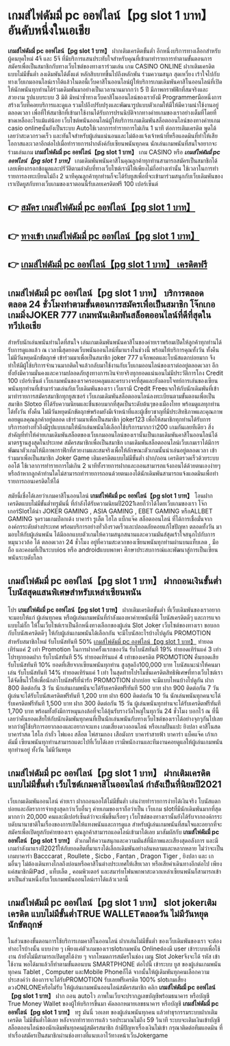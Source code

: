 # เกมส์ไพ่ดัมมี่ pc ออฟไลน์【pg slot 1 บาท】   อันดับหนึ่งในเอเชีย 

**เกมส์ไพ่ดัมมี่ pc ออฟไลน์【pg slot 1 บาท】** ฝากเติมเครดิตขั้นต่ำ  อีกหนึ่งบริการทางเลือกสำหรับผู้คนยุคใหม่ 4จี และ 5จี ที่มีบริการแสนประทับใจสำหรับคุณที่เข้ามาทำรายการทำตามขั้นตอนการสมัครเพื่อเป็นสมาชิกกับทางเว็บไซต์ของทางเราร่วมเล่น เกม CASINO ONLINE ฝากเติมเครดิตแบบไม่มีขั้นต่ำ ลงเดิมพันได้ตั้งแต่ หลักสิบบาทขึ้นไปถึงหลักพัน ร่วมความสนุก สุดเหวี่ยง เร้าใจไปกับทางเว็บเกมออนไลน์เราได้แล้วในตอนี้เว็บคาสิโนออนไลน์ผู้ให้บริการเกมเดิมพันคาสิโนออนไลน์ที่เปิดให้นักพนันทุกท่านได้ร่วมเดิมพันมาอย่างเป็นเวลานานมากกว่า 5 ปี มีภาพกราฟฟิกที่สมจริงและสวยงาม รูปแบบระบบ 3 มิติ
มิหนำซ้ำทางเว็บคาสิโนออนไลน์ของเรายังมี Programmerมือหนึ่งการสร้างเว็บที่คอยบริการและดูแล  รวมไปถึงปรับปรุงและพัฒนารูปแบบตัวเกมให้มีให้มีความน่าใช้งานอยู่ตลอดเวลา เพื่อที่ให้สมาชิกที่เข้ามาใช้งานได้รับการปรนนิบัติจากทางค่ายเกมของเราอย่างเต็มที่โดยที่ขาดเหลืออะไรแม้แต่น้อย เว็บไซต์พนันออนไลน์ผู้ให้บริการเกมเดิมพันสล็อตออนไลน์ของทางค่ายเกม casio onlineนั้นยังเป็นระบบ Autoใช้เวลาการทำรายการไม่เกิน 1 นาที ต่อการเติมเครดิต พูดได้เลยว่าสะดวกรวดเร็ว และทันใจสำหรับผู้เล่นแน่นอนและไม่ต้องแจ้งเจ้าหน้าที่หรือแอดมินที่ทำให้เสียโอกาสและเวลาอีกต่อไปเมื่อทำรายการฝากตังค์กับเซียนพนันทุกคน
นักเล่นเกมพนันที่สนใจอยากจะร่วมเล่นเกม **เกมส์ไพ่ดัมมี่ pc ออฟไลน์【pg slot 1 บาท】** เกม CASINO  หรือ ***เกมส์ไพ่ดัมมี่ pc ออฟไลน์【pg slot 1 บาท】*** เกมเดิมพันพนันคาสิโนคุณลูกค้าทุกท่านสามารถสมัครเป็นสมาชิกได้เลยเพียงกรอกข้อมูลและปรัวัติตามลำดับที่ทางเว็บไซต์เรามีให้เพียงไม่กี่อย่างเท่านั้น ใช้เวลาในการทำรายการลงทะเบียนไม่ถึง 2 นาทีคุณลูกค้าทุกท่านก็จะได้รับยูสเพื่อที่จะเข้ามาร่วมสนุกกับเว็บเดิมพันของเราเปิดยูสกับทางเว็บเกมของเราตอนนี้รับเลยเครดิตฟรี 100 เปอร์เซ็นต์

## 👉 [สมัคร เกมส์ไพ่ดัมมี่ pc ออฟไลน์【pg slot 1 บาท】](https://archa888.com/)
## 👉 [ทางเข้า เกมส์ไพ่ดัมมี่ pc ออฟไลน์【pg slot 1 บาท】](https://archa888.com/)
## 👉 [เกมส์ไพ่ดัมมี่ pc ออฟไลน์【pg slot 1 บาท】 เครดิตฟรี](https://archa888.com/)

## เกมส์ไพ่ดัมมี่ pc ออฟไลน์【pg slot 1 บาท】 บริการตลอด ตลอด 24 ชั่วโมงทำตามขั้นตอนการสมัครเพื่อเป็นสมาชิก โจ๊กเกอเกมมิ่งJOKER 777 เกมพนันเดิมพันสล็อตออนไลน์ที่ดีที่สุดในทวีปเอเชีย

สำหรับนักเล่นพนันท่านใดที่สนใจ เล่นเกมเดิมพันพนันคาสิโนของค่ายเราพร้อมเปิดให้ลูกค้าทุกท่านได้รับการดูแลแล้ว ณ เวลานี้สุดยอดเว็บพนันออนไลน์ที่มาแรงในช่วงนี้ พร้อมให้บริการคุณทั้งวัน ทั้งคืน ไม่มีวันหยุดนักขัตฤกษ์ เข้าร่วมมาเพื่อเป็นสมาชิก joker 777 แจ็กพอตและโบนัสแตกบ่อยมาก จึงทำให้มีผู้ใช้บริการจำนวนมากติดใจแล้วกลับมาใช้งานกับเว็บเกมออนไลน์ของเราต่ออยู่ตลอดเวลา อีกทั้งยังมีความมั่นคงและความปลอดภัยสูงทางการเงินจ่ายจริงทุกยอดแน่นอนไม่มีประวัติการโกง Credit 100 เปอร์เซ็นต์ เว็บเกมพนันของเราครอบคลุมและครบวงจรที่สุดและยังตอบโจทย์การเล่นของเซียนพนันทุกท่านที่เข้ามาร่วมเล่นกับเว็บเดิมพันของเรา
เว็บเรามี Credit Freeแจกให้กับนักเดิมพันที่เข้ามาทำรายการสมัครสมาชิกทุกยูสเซอร์ เว็บเกมเดิมพันสล็อตออนไลน์ลงทะเบียนตามขั้นตอนเพื่อเป็นสมาชิก Slotxo ที่ได้รับความนิยมและชื่นชอบมากที่สุดเป็นระดับต้นๆของเมืองไทย พร้อมดูแลทุกท่านได้ทั้งวัน ทั้งคืน ไม่มีวันหยุดนักขัตฤกษ์พร้อมยังมีเจ้าหน้าที่และผู้เชี่ยวชาญที่มีประสิทธิภาพและคุณภาพคอยดูแลคุณลูกค้าอยู่ตลอด เข้าร่วมมาเพื่อเป็นสมาชิก joker123 เพื่อให้สมาชิกทุกท่านได้รับการบริการอย่างทั่วถึงมีรูปแบบเกมให้นักเล่นพนันได้เลือกใช้บริการมากกว่า200 เกมกันเลยทีเดียว
สิ่งสำคัญที่ทำให้ค่ายเกมเดิมพันสล็อตของเว็บเกมออนไลน์ของเรานั้นเป็นเกมเดิมพันคาสิโนออนไลน์ได้มาตรฐานสูงสุดในประเทศ สมัครสมาชิกเพื่อเป็นสมาชิก  เกมเดิมพันสล็อตออนไลน์เว็บเกมเราได้มีการพัฒนาตัวเกมให้มีภาพกราฟิกที่สวยงามและสมจริงเพื่อให้ลักษณะตัวเกมนั้นน่าเล่นอยู่ตลอดเวลา เข้าร่วมมาเพื่อเป็นสมาชิก Joker Game เติมเครดิตแบบไม่มีขั้นต่ำ ฝาก/ถอน เครดิตรวดเร็วด้วยระบบออโต้ ใช้เวลาการทำรายการไม่เกิน 2 นาทีทั้งรายการฝากและถอนสามารถแจ้งถอนได้ด้วยตนเองง่ายๆ หรือถ้าหากลูกค้าท่านใดไม่สามารถทำรายการถอนด้วยตนเองได้นักเดิมพันสามารถแจ้งแอดมินเพื่อทำรายการถอนเครดิตให้ได้

สมัยนี้เชื่อได้เลยว่าเกมคาสิโนออนไลน์ **เกมส์ไพ่ดัมมี่ pc ออฟไลน์【pg slot 1 บาท】** โอนฝากเครดิตแบบไม่มีขั้นต่ำทรูมันนี่ ที่กำลังได้รับความนิยมปี2021เลยก็ว่าได้โดยเว็บเกมของเรา โจ๊กเกอร์Slotได้นำ JOKER GAMING , ASIA GAMING , EBET GAMING หรือALLBET GAMING จุดรวมเกมป๊อกเด้ง บาคาร่า รูเล็ต ไฮโล แบ็กแจ๊ค สล็อตออนไลน์ ที่ได้การเชื่อมั่นจากองค์กรระดับต่างประเทศ พร้อมบริการอย่างทั่วถึงรวดเร็วและปลอดภัยคอยแก้ไขปัญหา ตลอดทั้งวัน มามอบให้กับผู้เล่นพนัน ได้มีออกแบบตัวเกมให้ความสนุกสนานและความมันส์สุดเร้าใจสนุกไปกับการหมุนวงวล้อ ได้ ตลอดเวลา 24 ชั่วโมง อยู่ที่ความสะดวกของเซียนพนันทุกท่านผ่านบนแท็บเลต , มือถือ และคอมที่เป็นระบบios หรือ androidแบบพกพา ศึกษาประสบการณ์และพัฒนาสู่การเป็นเซียนพนันระบดับโลก

## เกมส์ไพ่ดัมมี่ pc ออฟไลน์【pg slot 1 บาท】 ฝากถอนเงินขั้นต่ำ โบนัสสุดแสนพิเศษสำหรับเหล่าเซียนพนัน

โปร **เกมส์ไพ่ดัมมี่ pc ออฟไลน์【pg slot 1 บาท】** ฝากเติมเครดิตขั้นต่ำ ที่เว็บเดิมพันของเราอยากจะมอบให้แก่  ผู้เล่นทุกคน หรือผู้เล่นเกมพนันที่กำลังมองหาค่ายพนันที่มี โบนัสเครดิตดีๆ และการแจกแบบไม่กั๊ก ให้ในเว็บไซต์เราเป็นอีกหนึ่งทางเลือกของผู้เล่น Slot Joker เว็บไซต์ของทางเรา ขอบอกกับโบนัสเครดิตดีๆ ให้กับผู้เล่นเกมพนันได้เลือกกัน จะมีโบนัสอะไรบ้างไปดูกัน
 PROMOTION สำหรับสมาชิกใหม่ รับโบนัสทันที 50% [เกมส์ไพ่ดัมมี่ pc ออฟไลน์【pg slot 1 บาท】](https://archa888.com/) ทำยอดเทิร์นแค่ 2 เท่า
 Promotion ในการฝากครั้งแรกของวัน รับโบนัสทันที 19% ทำยอดเทิร์นแค่ 3 เท่า
โปรทุกยอดฝาก รับโบนัสทันที 5% ทำยอดเทิร์นแค่ 4 เท่าของเครดิต
 PROMOTION คืนยอดเสีย รับโบนัสทันที 10% ยอดที่เสียจากเซียนพนันทุกท่าน สูงสุดถึง100,000 บาท
โบนัสแนะนำให้คนมาเล่น รับโบนัสทันที 14% ทำยอดเทิร์นแค่ 1 เท่า
ในสุดท้ายโปรโมชั่นเครดิตสิทธิพิเศษที่ทางเว็บไซต์เราได้จัดขึ้นไว้ให้เพื่อนักล่าโบนัสฟรีที่น่ารัก  PROMOTION ฝากบ่อย จะมีแบบไหนบ้างไปดูกัน
ฝาก 800 ติดต่อกัน 3 วัน นักเล่นเกมพนันจะได้รับเครดิตฟรีทันที 500 บาท
ฝาก 900 ติดต่อกัน 7 วัน ผู้เล่นจะได้รับโบนัสเครดิตฟรีทันที 1,200 บาท
ฝาก 600 ติดต่อกัน 10 วัน นักเล่นพนันทุกคนจะได้รับเครดิตฟรีทันที 1,500 บาท
ฝาก 300 ติดต่อกัน 15 วัน ผู้เล่นพนันทุกท่านจะได้รับเครดิตฟรีทันที 1,700 บาท
พร้อมทั้งยังมีการหมุนกงล้อที่จะได้ลุ้นรับรางวัลใหญ่ในทุกวัน 24 ชั่วโมง บอกไว้ ณ ที่นี้เลยว่าคืนยอดเสียให้กับนักเดิมพันทุกคนที่เป็นนักเล่นพนันกับทางเว็บไซต์ของเราได้อย่างจุกๆกันไปเลย หากว่าผู้ใช้บริการอยากลองและอยากจะแทง เกมเสี่ยงดวงออนไลน์ หรือเกมปั่นแปะ ยิงปลา คาสิโนสด บาคาร่าสด ไฮโล กำถั่ว ไพ่แคง สล็อต ไพ่สามกอง เสือมังกร บาคาร่าสายฟ้า บาคาร่า แบ็คแจ๊ค เก้าเก ดัมมี่ เซียนพนันทุกท่านสามารถแตะไปที่เว็บได้เลย เรามีพนักงานและทีมงานคอยดูแลให้ผู้เล่นเกมพนันทุกท่านอยู่ ทั้งวัน ไม่มีวันหยุด

## เกมส์ไพ่ดัมมี่ pc ออฟไลน์【pg slot 1 บาท】 ฝากเติมเครดิต แบบไม่มีขั้นต่ำ  เว็บไซต์เกมคาสิโนออนไลน์ กำลังเป็นที่นิยมปี2021

เว็บเกมเดิมพันออนไลน์ ค่ายเรา ฝากถอนออโต้ไม่มีขั้นต่ำ เล่นง่ายทำรายการง่ายได้เงินจริง โบนัสแตกบ่อยและอัตราการจ่ายสูงสุดกว่าเว็บอื่นๆ ค่ายเกมของเราถือว่าเป็น เว็บเกม slotที่มีนักเดิมพันมากที่สุดมากกว่า 20,000 คนและมีเปอร์เซ็นต์ว่าจะเพิ่มขึ้นเรื่อยๆ เว็บไซต์ของทางเรานั้นยังได้รับจากองค์กรระบดับนานาชาติในเรื่องของการเปิดให้แทงพนันและการดูแล สำหรับผู้เล่นเกมพนันที่สนใจและอยากที่จะสมัครเพื่อเปิดยูสกับค่ายของเรา คุณลูกค้าสามารถแอดไลน์เข้ามาได้เลย
	มาสัมผัสกับ **เกมส์ไพ่ดัมมี่ pc ออฟไลน์【pg slot 1 บาท】** ตัวเกมให้ความสนุกและความมันส์ที่มีภาพและเสียงสุดอลังการ และมีเกมกำลังมาแรงปี2021ให้กับยอดฮิตที่มาแรงได้เลือกเดิมพันอย่างล้นหลามและหลากหลาย  ไม่ว่าจะเป็นเกมบาคาร่า Bacccarat , Roullete , Sicbo , Fantan , Dragon Tiger , ยิงปลา และ เกมอื่นๆ ไม่ต้องเดินทางไกลถึงบ่อนหรือคาสิโนต่างประเทศให้เสียเวลา หรือเสียค่าเดินทางอีกต่อไป เพียงแค่สมาชิกมีiPad , แท็บเล็ต , คอมพิวเตอร์ และสมาร์ทโฟนพกพาสะดวกเหล่าเซียนพนันก็สามารถเข้ามาเป็นส่วนหนึ่งกับเว็บเกมพนันออนไลน์เราได้แล้วเวลานี้

## เกมส์ไพ่ดัมมี่ pc ออฟไลน์【pg slot 1 บาท】 slot jokerเติมเครดิต แบบไม่มีขั้นต่ำTRUE WALLETตลอดวัน ไม่มีวันหยุดนักขัตฤกษ์

ในส่วนของขั้นตอนการใช้บริการเกมคาสิโนออนไลน์ ฝากเล่นไม่มีขั้นต่ำ ของเว็บเดิมพันของเรา จะต้องทำอะไรบ้างนั้น แบบง่าย ๆ เพียงแค่ตัวเกมของเราslotเกมพนัน Onlineต้องมี user เข้าระบบเพื่อใช้งาน ถ้ายังไม่มีสามารถเปิดยูสได้ง่าย ๆ จากโหมดการสมัครในช่อง เมนู Slot Jokerจึงจะได้ รหัส เข้าใช้งาน พอได้มาแล้วก็ทำตามขั้นตอนบน SMARTPHONE ต่อไปนี้
เข้าระบบ ยูส  ของผู้เล่นเกมพนันทุกคน Tablet , Computer และMobile Phoneก็ได้
จากนั้นให้ผู้เดิมพันทุกคนเลือกความประสงค์ว่า ต้องการจะได้รับPROMOTION รับเลยฟรีเครดิต 100% slotเกมเสี่ยงดวงONLONEหรือไม่รับ
ให้ผู้เล่นเกมพนันออนไลน์สมัครสมาชิก คลิก **เกมส์ไพ่ดัมมี่ pc ออฟไลน์【pg slot 1 บาท】** ฝาก ถอน autoไว ภาพในเว็บจะปรากฏเลขบัญชีพร้อมธนาคาร หรือบัญชี True Money Wallet ของผู้ให้บริการขึ้นมา
คัดลอกหมายเลขธนาคาร หรือบัญชี **เกมส์ไพ่ดัมมี่ pc ออฟไลน์【pg slot 1 บาท】** ทรู มันนี่ วอเลท ของผู้เล่นพนันทุกคน แล้วทำธุรกรรมระบบฝากเติมเครดิต ไม่มีขั้นต่ำได้เลย
หลังจากทำรายการแล้ว รอประมาณไม่ถึง 59 วินาที ระบบจะเติมเงินเข้าบัญชีสล็อตออนไลน์ของนักเดิมพันทุกคนผู้สมัครสมาชิก
ถ้ามีปัญหาเรื่องเงินไม่เข้า กรุณาติดต่อทีมแอดมิน ที่ทำเรื่องสมัครเป็นสมาชิกผ่านช่องทางที่แนบเอาไว้ทางหน้าเว็บJokergame


